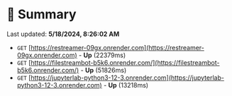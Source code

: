 # 📖 Summary
Last updated: **5/18/2024, 8:26:02 AM**

- `GET` [https://restreamer-09gx.onrender.com](https://restreamer-09gx.onrender.com) - **Up** (22379ms)
- `GET` [https://filestreambot-b5k6.onrender.com/](https://filestreambot-b5k6.onrender.com/) - **Up** (51826ms)
- `GET` [https://jupyterlab-python3-12-3.onrender.com](https://jupyterlab-python3-12-3.onrender.com) - **Up** (13218ms)
